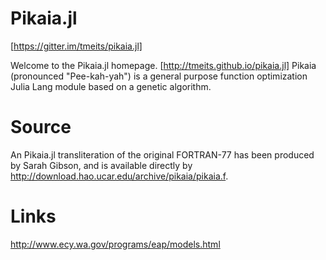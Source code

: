 Pikaia.jl
======

[https://gitter.im/tmeits/pikaia.jl]

Welcome to the Pikaia.jl homepage. [http://tmeits.github.io/pikaia.jl] Pikaia (pronounced "Pee-kah-yah") is a general purpose function optimization Julia Lang module based on a genetic algorithm.

Source
======

An Pikaia.jl transliteration of the original FORTRAN-77 has been produced by Sarah Gibson, and is available directly by http://download.hao.ucar.edu/archive/pikaia/pikaia.f.

Links
======

http://www.ecy.wa.gov/programs/eap/models.html



